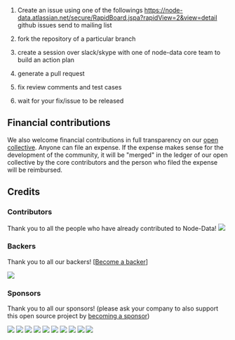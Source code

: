 1. Create an issue using one of the followings 
   https://node-data.atlassian.net/secure/RapidBoard.jspa?rapidView=2&view=detail
   github issues
   send to mailing list

2. fork the repository of a particular branch
3. create a session over slack/skype with one of node-data core team to build an action plan
4. generate a pull request
5. fix review comments and test cases 
6. wait for your fix/issue to be released


## Financial contributions

We also welcome financial contributions in full transparency on our [open collective](https://opencollective.com/Node-Data).
Anyone can file an expense. If the expense makes sense for the development of the community, it will be "merged" in the ledger of our open collective by the core contributors and the person who filed the expense will be reimbursed.


## Credits


### Contributors

Thank you to all the people who have already contributed to Node-Data!
<a href="graphs/contributors"><img src="https://opencollective.com/Node-Data/contributors.svg?width=890" /></a>


### Backers

Thank you to all our backers! [[Become a backer](https://opencollective.com/Node-Data#backer)]

<a href="https://opencollective.com/Node-Data#backers" target="_blank"><img src="https://opencollective.com/Node-Data/backers.svg?width=890"></a>


### Sponsors

Thank you to all our sponsors! (please ask your company to also support this open source project by [becoming a sponsor](https://opencollective.com/Node-Data#sponsor))

<a href="https://opencollective.com/Node-Data/sponsor/0/website" target="_blank"><img src="https://opencollective.com/Node-Data/sponsor/0/avatar.svg"></a>
<a href="https://opencollective.com/Node-Data/sponsor/1/website" target="_blank"><img src="https://opencollective.com/Node-Data/sponsor/1/avatar.svg"></a>
<a href="https://opencollective.com/Node-Data/sponsor/2/website" target="_blank"><img src="https://opencollective.com/Node-Data/sponsor/2/avatar.svg"></a>
<a href="https://opencollective.com/Node-Data/sponsor/3/website" target="_blank"><img src="https://opencollective.com/Node-Data/sponsor/3/avatar.svg"></a>
<a href="https://opencollective.com/Node-Data/sponsor/4/website" target="_blank"><img src="https://opencollective.com/Node-Data/sponsor/4/avatar.svg"></a>
<a href="https://opencollective.com/Node-Data/sponsor/5/website" target="_blank"><img src="https://opencollective.com/Node-Data/sponsor/5/avatar.svg"></a>
<a href="https://opencollective.com/Node-Data/sponsor/6/website" target="_blank"><img src="https://opencollective.com/Node-Data/sponsor/6/avatar.svg"></a>
<a href="https://opencollective.com/Node-Data/sponsor/7/website" target="_blank"><img src="https://opencollective.com/Node-Data/sponsor/7/avatar.svg"></a>
<a href="https://opencollective.com/Node-Data/sponsor/8/website" target="_blank"><img src="https://opencollective.com/Node-Data/sponsor/8/avatar.svg"></a>
<a href="https://opencollective.com/Node-Data/sponsor/9/website" target="_blank"><img src="https://opencollective.com/Node-Data/sponsor/9/avatar.svg"></a>